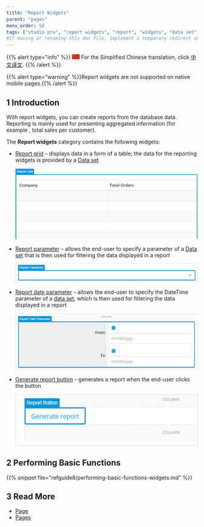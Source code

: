 ```yaml
---
title: "Report Widgets"
parent: "pages"
menu_order: 50
tags: ["studio pro", "report widgets", "report", "widgets", "data set"]
#If moving or renaming this doc file, implement a temporary redirect and let the respective team know they should update the URL in the product. See Mapping to Products for more details.
---
```


{{% alert type="info" %}}
<img src="attachments/chinese-translation/china.png" style="display: inline-block; margin: 0" /> For the Simplified Chinese translation, click [中文译文](https://cdn.mendix.tencent-cloud.com/documentation/report-widgets.pdf).
{{% /alert %}}

{{% alert type="warning" %}}Report widgets are not supported on native mobile pages.{{% /alert %}}

## 1 Introduction

With report widgets, you can create reports from the database data. Reporting is mainly used for presenting aggregated information (for example , total sales per customer). 

The **Report widgets** category contains the following widgets:

* [Report grid](report-grid) – displays data in a form of a table; the data for the reporting widgets is provided by a [Data set](data-sets)

    ![Example report grid](attachments/report-widgets/report-grid-example.png)

* [Report parameter](report-parameter) – allows the end-user to specify a parameter of a [Data set](data-sets) that is then used for filtering the data displayed in a report

    ![Example report parameter](attachments/report-widgets/report-parameter-example.png)

* [Report date parameter](report-date-parameter) – allows the end-user to specify the DateTime parameter of a [data set](data-sets), which is then used for filtering the data displayed in a report

    ![Example report date parameter](attachments/report-widgets/report-date-parameter-example.png)

* [Generate report button](report-button) – generates a report when the end-user clicks the button

    ![Example generate report button](attachments/report-widgets/generate-report-button-example.png)


## 2 Performing Basic Functions

{{% snippet file="refguide8/performing-basic-functions-widgets.md" %}}

## 3 Read More

* [Page](page)
* [Pages](pages)